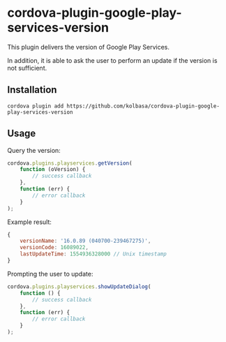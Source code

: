# cordova-plugin-google-play-services-version

This plugin delivers the version of Google Play Services.

In addition, it is able to ask the user to perform an update if the version is not sufficient.

## Installation

```
cordova plugin add https://github.com/kolbasa/cordova-plugin-google-play-services-version
```

## Usage

Query the version:
```js
cordova.plugins.playservices.getVersion(
    function (oVersion) {
        // success callback
    },
    function (err) {
        // error callback
    }
);
```

Example result:
```js
{
    versionName: '16.0.89 (040700-239467275)',
    versionCode: 16089022,
    lastUpdateTime: 1554936328000 // Unix timestamp
}
```

Prompting the user to update:
```js
cordova.plugins.playservices.showUpdateDialog(
    function () {
        // success callback
    },
    function (err) {
        // error callback
    }
);
```
